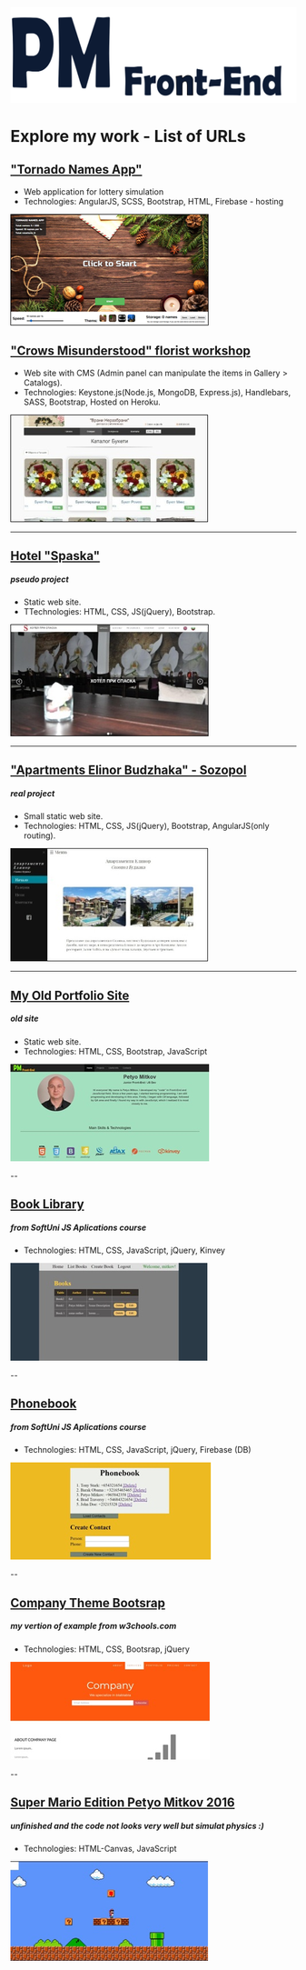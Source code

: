 
![PM Front-End](https://github.com/petyoMitkov/Explore_my_work-List_of_URLs/blob/master/img/PMLogo/NewLogoPM.svg "")


# Explore my work - List of URLs

## ["Tornado Names App"](https://tornado-names-app.firebaseapp.com) 

- Web application for lottery simulation
- Technologies: AngularJS, SCSS, Bootstrap, HTML, Firebase - hosting

[!["Tornado Names App" Image](https://github.com/petyoMitkov/Explore_my_work-List_of_URLs/blob/master/img/tornado-names.png "")](https://tornado-names-app.firebaseapp.com)


## ["Crows Misunderstood" florist workshop](https://vrani-nerazbrani.herokuapp.com/) 

- Web site with CMS (Admin panel can manipulate the items in Gallery > Catalogs).
- Technologies: Keystone.js(Node.js, MongoDB, Express.js), Handlebars, SASS, Bootstrap, Hosted on Heroku.

[!["Crows Misunderstood" Image](https://github.com/petyoMitkov/Explore_my_work-List_of_URLs/blob/master/img/Vrani-nerazbrani.jpg "")](https://vrani-nerazbrani.herokuapp.com/)

---

## [Hotel "Spaska"](https://petyomitkov.github.io/hotel-pri-spaska-selobania/)
##### pseudo project
- Static web site.
- TTechnologies: HTML, CSS, JS(jQuery), Bootstrap.

[![Hotel "Spaska" Image](https://github.com/petyoMitkov/Explore_my_work-List_of_URLs/blob/master/img/Spaska.jpg "")](https://petyomitkov.github.io/hotel-pri-spaska-selobania/)


---

## ["Apartments Elinor Budzhaka" - Sozopol](http://elinor-sozopol.com/)
##### real project
- Small static web site.
- Technologies: HTML, CSS, JS(jQuery), Bootstrap, AngularJS(only routing).

[!["Apartments Elinor Budzhaka" Image](https://github.com/petyoMitkov/Explore_my_work-List_of_URLs/blob/master/img/Elinor.jpg "")](http://elinor-sozopol.com/)

---

## [My Old Portfolio Site](http://www.pm-frontend.com/)
##### old site
- Static web site.
- Technologies: HTML, CSS, Bootstrap, JavaScript

[![My Old Portfolio Site Image](https://github.com/petyoMitkov/Explore_my_work-List_of_URLs/blob/master/img/pm-frontend2.jpg "")](http://www.pm-frontend.com/)

--

## [Book Library](https://petyomitkov.github.io/BookLibrary/)
##### from SoftUni JS Aplications course
- Technologies: HTML, CSS, JavaScript, jQuery, Kinvey

[![Book Library Image](https://github.com/petyoMitkov/Explore_my_work-List_of_URLs/blob/master/img/bookLibrary.jpg "")](https://petyomitkov.github.io/BookLibrary/)

--

## [Phonebook](https://petyomitkov.github.io/PhoneBook/)
##### from SoftUni JS Aplications course
- Technologies: HTML, CSS, JavaScript, jQuery, Firebase (DB) 

[![Phonebook Image](https://github.com/petyoMitkov/Explore_my_work-List_of_URLs/blob/master/img/phonebook.jpg "")](https://petyomitkov.github.io/PhoneBook/)

--

## [Company Theme Bootsrap](https://petyomitkov.github.io/Bootstrap/02.%20Bootstrap%20Theme%20Company/index.html)
##### my vertion of example from w3chools.com
- Technologies: HTML, CSS, Bootsrap, jQuery

[![Company Theme Bootstrap Image](https://github.com/petyoMitkov/Explore_my_work-List_of_URLs/blob/master/img/company.jpg "")](https://petyomitkov.github.io/Bootstrap/02.%20Bootstrap%20Theme%20Company/index.html)

-- 

## [Super Mario Edition Petyo Mitkov 2016](https://petyomitkov.github.io/Canvas/@%20Project_Super%20Mario%20Game/index.html)
##### unfinished and the code not looks very well but simulat physics :)
- Technologies: HTML-Canvas, JavaScript

[![Super Mario Image](https://github.com/petyoMitkov/Explore_my_work-List_of_URLs/blob/master/img/superMario.jpg "")](https://petyomitkov.github.io/Canvas/@%20Project_Super%20Mario%20Game/index.html)
